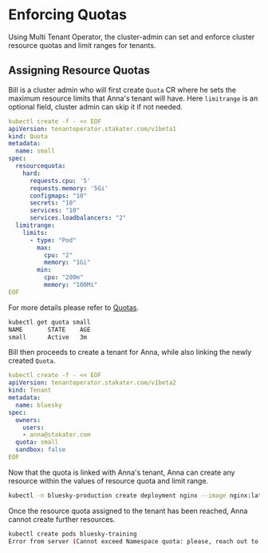 # Enforcing Quotas

Using Multi Tenant Operator, the cluster-admin can set and enforce cluster resource quotas and limit ranges for tenants.

## Assigning Resource Quotas

Bill is a cluster admin who will first create `Quota` CR where he sets the maximum resource limits that Anna's tenant will have.
Here `limitrange` is an optional field, cluster admin can skip it if not needed.

```yaml
kubectl create -f - << EOF
apiVersion: tenantoperator.stakater.com/v1beta1
kind: Quota
metadata:
  name: small
spec:
  resourcequota:
    hard:
      requests.cpu: '5'
      requests.memory: '5Gi'
      configmaps: "10"
      secrets: "10"
      services: "10"
      services.loadbalancers: "2"
  limitrange:
    limits:
      - type: "Pod"
        max:
          cpu: "2"
          memory: "1Gi"
        min:
          cpu: "200m"
          memory: "100Mi"
EOF
```

For more details please refer to [Quotas](../customresources.md).

```bash
kubectl get quota small
NAME       STATE    AGE
small      Active   3m
```

Bill then proceeds to create a tenant for Anna, while also linking the newly created `Quota`.

```yaml
kubectl create -f - << EOF
apiVersion: tenantoperator.stakater.com/v1beta2
kind: Tenant
metadata:
  name: bluesky
spec:
  owners:
    users:
    - anna@stakater.com
  quota: small
  sandbox: false
EOF
```

Now that the quota is linked with Anna's tenant, Anna can create any resource within the values of resource quota and limit range.

```bash
kubectl -n bluesky-production create deployment nginx --image nginx:latest --replicas 4
```

Once the resource quota assigned to the tenant has been reached, Anna cannot create further resources.

```bash
kubectl create pods bluesky-training
Error from server (Cannot exceed Namespace quota: please, reach out to the system administrators)
```
